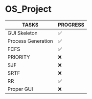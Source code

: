 # OS_Project

TASKS | PROGRESS
-|-
GUI Skeleton | ✅
Process Generation | ✅
FCFS | ✅
PRIORITY | ❌
SJF | ❌
SRTF | ❌
RR | ✅
Proper GUI | ❌
